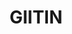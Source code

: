 ---
title: GIITIN
tags: others
desc: collection of repositories of computer engineering subjects at EPI Gijón.
source: https://github.com/miermontoto/uo
---